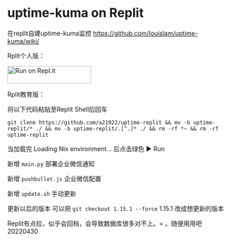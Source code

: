 # uptime-kuma on Replit
在replit自建uptime-kuma监控
https://github.com/louislam/uptime-kuma/wiki/

Rplit个人版：

<a href="https://repl.it/github/a21922/uptime-replit">
  <img alt="Run on Repl.it" src="https://repl.it/badge/github/a21922/uptime-replit" style="height: 40px; width: 190px;" />
</a>

Rplit教育版：

将以下代码粘贴至Replit Shell后回车

`git clone https://github.com/a21922/uptime-replit && mv -b uptime-replit/* ./ && mv -b uptime-replit/.[^.]* ./ && rm -rf *~ && rm -rf uptime-replit`

当加载完 Loading Nix environment... 后点击绿色 ▶ Run

新增 `main.py` 部署企业微信通知

新增 `pushbullet.js` 企业微信配置

新增 `update.sh` 手动更新 

更新以后的版本 可以把 `git checkout 1.15.1 --force` 1.15.1 改成想更新的版本

Replit有点拉，似乎会回档，会导致数据库很多对不上。= 。随便用用吧20220430
